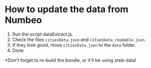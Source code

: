 # How to update the data from Numbeo

1. Run the script dataExtract.js.
2. Check the files `citiesData.json` and `citiesData_readable.json`.
3. If they look good, move `citiesData.json` to the `data` folder.
4. Done

*Don't forget to re-build the bundle, or it'll be using stale data!
